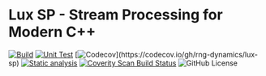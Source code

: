 # Lux SP - Stream Processing for Modern C++

[![Build](https://github.com/rng-dynamics/lux-sp/actions/workflows/build.yml/badge.svg)](https://github.com/rng-dynamics/lux-sp/actions/workflows/build.yml?query=branch%3Amain)
[![Unit Test](https://github.com/rng-dynamics/lux-sp/actions/workflows/unit-test.yml/badge.svg)](https://github.com/rng-dynamics/lux-sp/actions/workflows/unit-test.yml?query=branch%3Amain)
[![Codecov](https://codecov.io/gh/rng-dynamics/lux-sp/graph/badge.svg?)](https://codecov.io/gh/rng-dynamics/lux-sp)
[![Static analysis](https://github.com/rng-dynamics/lux-sp/actions/workflows/code-checker.yml/badge.svg)](https://github.com/rng-dynamics/lux-sp/actions/workflows/code-checker.yml?query=branch%3Amain+)
[![Coverity Scan Build Status](https://scan.coverity.com/projects/30306/badge.svg)](https://scan.coverity.com/projects/rng-dynamics-lux-sp)
![GitHub License](https://img.shields.io/github/license/rng-dynamics/lux-sp)

